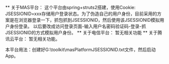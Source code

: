 ** 关于MAS平台：
  这个平台由spring+struts2搭建，使用Cookie: JSESSIONID=xxx存储用户登录状态。为了伪造自己的用户身份，目前采用的方案是在浏览器登录一下，抓包抓到JSESSIONID，然后使用该JSESSIONID模拟用户身份登录。
  以后要改成访问登录页面-输入用户名密码验证码-登录-抓JSESSIONID的方式模拟用户身份。
** 关于电信平台：
  暂无相关功能
** 关于腾讯云平台：
  暂无相关功能。

本平台用法：创建好G:\toolkit\masPlatformJSESSIONID.txt文件，然后启动App。
